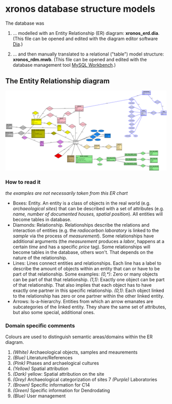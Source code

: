 # xronos database structure models

The database was 

1. ... modelled with an Entity Relationship (ER) diagram: **xronos_erd.dia**. (This file can be opened and edited with the diagram editor software [Dia](http://dia-installer.de/).)  

2. ... and then manually translated to a relational ("table") model structure: **xronos_rdm.mwb**. (This file can be opened and edited with the database management tool [MySQL Workbench](https://www.mysql.com/products/workbench/).) 

## The Entity Relationship diagram

![](xronos_erd.png)

### How to read it

*the examples are not necessarily taken from this ER chart*

- Boxes: Entity. An entity is a class of objects in the real world (e.g. *archaeological sites*) that can be described with a set of attributes (e.g. *name, number of documented houses, spatial position*). All entities will become tables in database.
- Diamonds: Relationship. Relationships describe the relations and interaction of entities (e.g. the *radiocarbon laboratory* is linked to the *sample* via the process of *measurement*). Some relationships have additional arguments (the *measurement* produces a *labnr*, happens at a certain *time* and has a specific *price* tag). Some relationships will become tables in the database, others won't. That depends on the nature of the relationship.
- Lines: Lines connect entities and relationships. Each line has a label to describe the amount of objects within an entity that can or have to be part of that relationship. Some examples: *(0,\*)*: Zero or many objects can be part of that that relationship. *(1,1)*: Exactly one object can be part of that relationship. That also implies that each object has to have exactly one partner in this specific relationship. *(0,1)*: Each object linked to the relationship has zero or one partner within the other linked entity. 
- Arrows: Is-a-hierarchy. Entities from which an arrow emanates are subcategories of the linked entity. They share the same set of attributes, but also some special, additional ones.

### Domain specific comments

Colours are used to distinguish semantic areas/domains within the ER diagram.

1. *(White)* Archaeological objects, samples and meaurements
2. *(Blue)* Literature/References
3. *(Pink)* Phases and archaelogical cultures
4. *(Yellow)* Spatial attribution
5. *(Dark)* yellow: Spatial attribution on the site
6. *(Grey)* Archaeological categorization of sites
7 *(Purple)* Laboratories
8. *(Brown)* Specific information for C14 
9. *(Green)* Specific information for Dendrodating 
10. *(Blue)* User management
